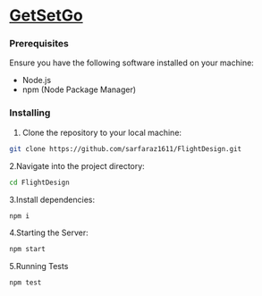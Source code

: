 # [GetSetGo](https://flight-design.vercel.app/)


### Prerequisites

Ensure you have the following software installed on your machine:

- Node.js
- npm (Node Package Manager)

### Installing

1. Clone the repository to your local machine:

```bash
git clone https://github.com/sarfaraz1611/FlightDesign.git
```

2.Navigate into the project directory:
```bash 
cd FlightDesign
```


3.Install dependencies:
```bash 
npm i
```

4.Starting the Server:
```bash
npm start
```

5.Running Tests
```bash 
npm test
```
